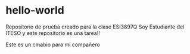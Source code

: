 # hello-world
Repositorio de prueba creado para la clase ESI3897Q
Soy Estudiante del ITESO y este repositorio es una tarea!!

Este es un cmabio para mi compañero

